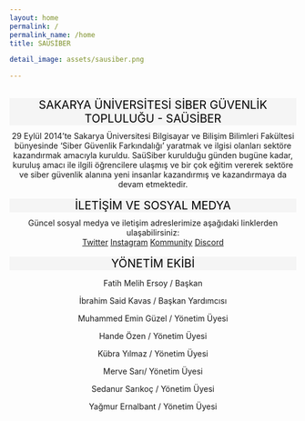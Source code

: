 ```yaml
---
layout: home
permalink: /
permalink_name: /home
title: SAÜSİBER

detail_image: assets/sausiber.png

---
```

<br>
<div style="font-size:20px;margin-bottom:10px;background-color:#f5f5f5;color:black;"><center>SAKARYA ÜNİVERSİTESİ SİBER GÜVENLİK TOPLULUĞU - SAÜSİBER</center></div>


<div style="text-align:center;">
29 Eylül 2014’te Sakarya Üniversitesi Bilgisayar ve Bilişim Bilimleri Fakültesi bünyesinde ‘Siber Güvenlik Farkındalığı’ yaratmak ve ilgisi olanları sektöre kazandırmak amacıyla kuruldu. SaüSiber kurulduğu günden bugüne kadar, kuruluş amacı ile ilgili öğrencilere ulaşmış ve bir çok eğitim vererek sektöre ve siber güvenlik alanına yeni insanlar kazandırmış ve kazandırmaya da devam etmektedir.
</div>
<br>
<div style="font-size:20px;margin-bottom:10px;background-color:#f5f5f5;color:black;"><center>İLETİŞİM VE SOSYAL MEDYA</center></div>
<div style="text-align:center;">
Güncel sosyal medya ve iletişim adreslerimize aşağıdaki linklerden ulaşabilirsiniz:
<br>
<a href="https://twitter.com/sausiber">Twitter</a>
<a href="https://www.instagram.com/sausiber/">Instagram</a>
<a href="https://kommunity.com/sausiber">Kommunity</a>
<a href="https://discord.gg/6BKHc9K6PY">Discord</a>
</div>
<br>
<div style="font-size:20px;margin-bottom:10px;background-color:#f5f5f5;color:black;"><center>YÖNETİM EKİBİ</center></div>
<center><p>Fatih Melih Ersoy / Başkan<p><center>
<center><p>İbrahim Said Kavas / Başkan Yardımcısı<p><center>
<center><p>Muhammed Emin Güzel / Yönetim Üyesi<p><center>
<center><p>Hande Özen / Yönetim Üyesi<p><center>
<center><p>Kübra Yılmaz / Yönetim Üyesi<p><center>
<center><p>Merve Sarı/ Yönetim Üyesi<p><center>
<center><p>Sedanur Sarıkoç  / Yönetim Üyesi<p><center>
<center><p>Yağmur Ernalbant / Yönetim Üyesi<p><center>

